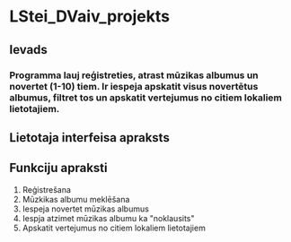 # LStei_DVaiv_projekts

## Ievads
###  Programma lauj reģistreties, atrast mūzikas albumus un novertet (1-10) tiem. Ir iespeja apskatit visus novertētus albumus, filtret tos un apskatit vertejumus no citiem lokaliem lietotajiem.

## Lietotaja interfeisa apraksts

## Funkciju apraksti
1) Reģistrešana
2) Mūzkikas albumu meklēšana
3) Iespeja novertet mūzikas albumus
4) Iespja atzimet mūzikas albumu ka "noklausits"
5) Apskatit vertejumus no citiem lokaliem lietotajiem
